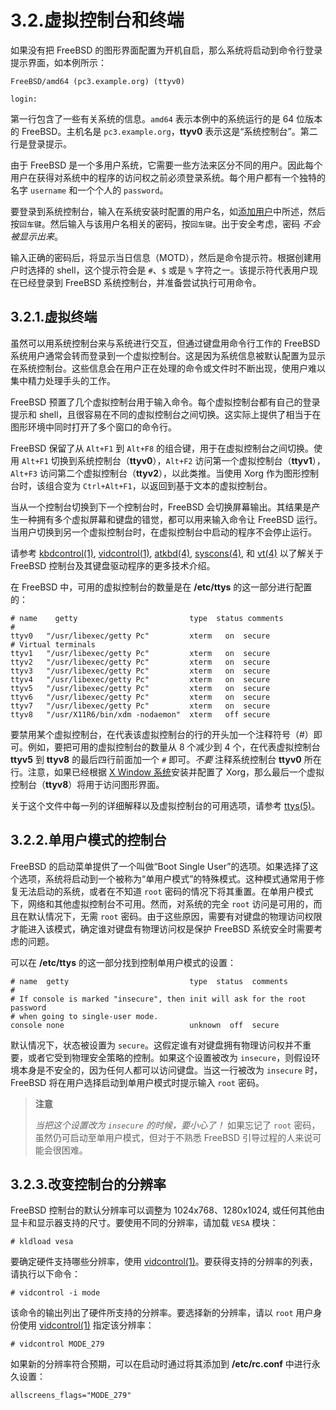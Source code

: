 # 3.2.虚拟控制台和终端

如果没有把 FreeBSD 的图形界面配置为开机自启，那么系统将启动到命令行登录提示界面，如本例所示：

```
FreeBSD/amd64 (pc3.example.org) (ttyv0)

login:
```

第一行包含了一些有关系统的信息。`amd64` 表示本例中的系统运行的是 64 位版本的 FreeBSD。主机名是 `pc3.example.org`，**ttyv0** 表示这是“系统控制台”。第二行是登录提示。

由于 FreeBSD 是一个多用户系统，它需要一些方法来区分不同的用户。因此每个用户在获得对系统中的程序的访问权之前必须登录系统。每个用户都有一个独特的名字 `username` 和一个个人的 `password`。

要登录到系统控制台，输入在系统安装时配置的用户名，如[添加用户](https://docs.freebsd.org/en/books/handbook/bsdinstall/index.html#bsdinstall-addusers)中所述，然后按`回车键`。然后输入与该用户名相关的密码，按`回车键`。出于安全考虑，密码 _不会被显示出来_。

输入正确的密码后，将显示当日信息（MOTD），然后是命令提示符。根据创建用户时选择的 shell，这个提示符会是 `#`、`$` 或是 `%` 字符之一。该提示符代表用户现在已经登录到 FreeBSD 系统控制台，并准备尝试执行可用命令。

## 3.2.1.虚拟终端

虽然可以用系统控制台来与系统进行交互，但通过键盘用命令行工作的 FreeBSD 系统用户通常会转而登录到一个虚拟控制台。这是因为系统信息被默认配置为显示在系统控制台。这些信息会在用户正在处理的命令或文件时不断出现，使用户难以集中精力处理手头的工作。

FreeBSD 预置了几个虚拟控制台用于输入命令。每个虚拟控制台都有自己的登录提示和 shell，且很容易在不同的虚拟控制台之间切换。这实际上提供了相当于在图形环境中同时打开了多个窗口的命令行。

FreeBSD 保留了从 `Alt+F1` 到 `Alt+F8` 的组合键，用于在虚拟控制台之间切换。使用 `Alt+F1` 切换到系统控制台（**ttyv0**），`Alt+F2` 访问第一个虚拟控制台（**ttyv1**），`Alt+F3` 访问第二个虚拟控制台（**ttyv2**），以此类推。当使用 Xorg 作为图形控制台时，该组合变为 `Ctrl+Alt+F1`，以返回到基于文本的虚拟控制台。

当从一个控制台切换到下一个控制台时，FreeBSD 会切换屏幕输出。其结果是产生一种拥有多个虚拟屏幕和键盘的错觉，都可以用来输入命令让 FreeBSD 运行。当用户切换到另一个虚拟控制台时，在虚拟控制台中启动的程序不会停止运行。

请参考 [kbdcontrol(1)](https://www.freebsd.org/cgi/man.cgi?query=kbdcontrol\&sektion=1\&format=html), [vidcontrol(1)](https://www.freebsd.org/cgi/man.cgi?query=vidcontrol\&sektion=1\&format=html), [atkbd(4)](https://www.freebsd.org/cgi/man.cgi?query=atkbd\&sektion=4\&format=html), [syscons(4)](https://www.freebsd.org/cgi/man.cgi?query=syscons\&sektion=4\&format=html), 和 [vt(4)](https://www.freebsd.org/cgi/man.cgi?query=vt\&sektion=4\&format=html) 以了解关于 FreeBSD 控制台及其键盘驱动程序的更多技术介绍。

在 FreeBSD 中，可用的虚拟控制台的数量是在 **/etc/ttys** 的这一部分进行配置的：

```
# name    getty                         type  status comments
#
ttyv0   "/usr/libexec/getty Pc"         xterm   on  secure
# Virtual terminals
ttyv1   "/usr/libexec/getty Pc"         xterm   on  secure
ttyv2   "/usr/libexec/getty Pc"         xterm   on  secure
ttyv3   "/usr/libexec/getty Pc"         xterm   on  secure
ttyv4   "/usr/libexec/getty Pc"         xterm   on  secure
ttyv5   "/usr/libexec/getty Pc"         xterm   on  secure
ttyv6   "/usr/libexec/getty Pc"         xterm   on  secure
ttyv7   "/usr/libexec/getty Pc"         xterm   on  secure
ttyv8   "/usr/X11R6/bin/xdm -nodaemon"  xterm   off secure
```

要禁用某个虚拟控制台，在代表该虚拟控制台的行的开头加一个注释符号（#）即可。例如，要把可用的虚拟控制台的数量从 8 个减少到 4 个，在代表虚拟控制台 **ttyv5** 到 **ttyv8** 的最后四行前面加一个 `#` 即可。*不要* 注释系统控制台 **ttyv0** 所在行。注意，如果已经根据 [X Window 系统](https://docs.freebsd.org/en/books/handbook/x11/index.html#x11)安装并配置了 Xorg，那么最后一个虚拟控制台（**ttyv8**）将用于访问图形界面。

关于这个文件中每一列的详细解释以及虚拟控制台的可用选项，请参考 [ttys(5)](https://www.freebsd.org/cgi/man.cgi?query=ttys\&sektion=5\&format=html)。

## 3.2.2.单用户模式的控制台

FreeBSD 的启动菜单提供了一个叫做“Boot Single User”的选项。如果选择了这个选项，系统将启动到一个被称为“单用户模式”的特殊模式。这种模式通常用于修复无法启动的系统，或者在不知道 `root` 密码的情况下将其重置。在单用户模式下，网络和其他虚拟控制台不可用。然而，对系统的完全 `root` 访问是可用的，而且在默认情况下，无需 `root` 密码。由于这些原因，需要有对键盘的物理访问权限才能进入该模式，确定谁对键盘有物理访问权是保护 FreeBSD 系统安全时需要考虑的问题。

可以在 **/etc/ttys** 的这一部分找到控制单用户模式的设置：

```
# name  getty                           type  status  comments
#
# If console is marked "insecure", then init will ask for the root password
# when going to single-user mode.
console none                            unknown  off  secure
```

默认情况下，状态被设置为 `secure`。这假定谁有对键盘拥有物理访问权并不重要，或者它受到物理安全策略的控制。如果这个设置被改为 `insecure`，则假设环境本身是不安全的，因为任何人都可以访问键盘。当这一行被改为 `insecure` 时，FreeBSD 将在用户选择启动到单用户模式时提示输入 `root` 密码。

> **注意**
>
> _当把这个设置改为 `insecure` 的时候，要小心了！_ 如果忘记了 `root` 密码，虽然仍可启动至单用户模式，但对于不熟悉 FreeBSD 引导过程的人来说可能会很困难。

## 3.2.3.改变控制台的分辨率

FreeBSD 控制台的默认分辨率可以调整为 1024x768、1280x1024, 或任何其他由显卡和显示器支持的尺寸。要使用不同的分辨率，请加载 `VESA` 模块：

```
# kldload vesa
```

要确定硬件支持哪些分辨率，使用 [vidcontrol(1)](https://www.freebsd.org/cgi/man.cgi?query=vidcontrol\&sektion=1\&format=html)。要获得支持的分辨率的列表，请执行以下命令：

```
# vidcontrol -i mode
```

该命令的输出列出了硬件所支持的分辨率。要选择新的分辨率，请以 `root` 用户身份使用 [vidcontrol(1)](https://www.freebsd.org/cgi/man.cgi?query=vidcontrol\&sektion=1\&format=html) 指定该分辨率：

```
# vidcontrol MODE_279
```

如果新的分辨率符合预期，可以在启动时通过将其添加到 **/etc/rc.conf** 中进行永久设置：

```
allscreens_flags="MODE_279"
```

